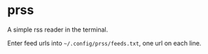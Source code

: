 # prss

A simple rss reader in the terminal.

Enter feed urls into `~/.config/prss/feeds.txt`, one url on each line.
